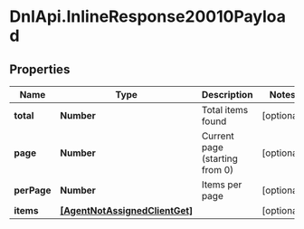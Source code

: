 # DnlApi.InlineResponse20010Payload

## Properties
Name | Type | Description | Notes
------------ | ------------- | ------------- | -------------
**total** | **Number** | Total items found | [optional] 
**page** | **Number** | Current page (starting from 0) | [optional] 
**perPage** | **Number** | Items per page | [optional] 
**items** | [**[AgentNotAssignedClientGet]**](AgentNotAssignedClientGet.md) |  | [optional] 


